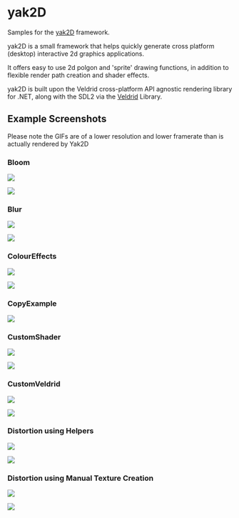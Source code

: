 # yak2D

Samples for the [yak2D](https://github.com/AlzPatz/yak2d) framework.

yak2D is a small framework that helps quickly generate cross platform (desktop) interactive 2d graphics applications.

It offers easy to use 2d polgon and 'sprite' drawing functions, in addition to flexible render path creation and shader effects.

yak2D is built upon the Veldrid cross-platform API agnostic rendering library for .NET, along with the SDL2 via the [Veldrid](https://github.com/mellinoe/veldrid) Library.

## Example Screenshots
Please note the GIFs are of a lower resolution and lower framerate than is actually rendered by Yak2D 

### Bloom

![](gifs/bloom.gif)

![](gifs/bloom.PNG)

### Blur

![](gifs/blur.gif)

![](gifs/blur.PNG)

### ColourEffects

![](gifs/coloureffects.gif)

![](gifs/coloureffects.PNG)

### CopyExample

![](gifs/copy.PNG)

### CustomShader

![](gifs/customshader.gif)

![](gifs/customshader.png)

### CustomVeldrid

![](gifs/customveldrid.gif)

![](gifs/customveldrid.PNG)

### Distortion using Helpers

![](gifs/distortionhelpers.gif)

![](gifs/distortionhelpers.PNG)

### Distortion using Manual Texture Creation

![](gifs/distortionmanual.gif)

![](gifs/disortionmanual.PNG)
